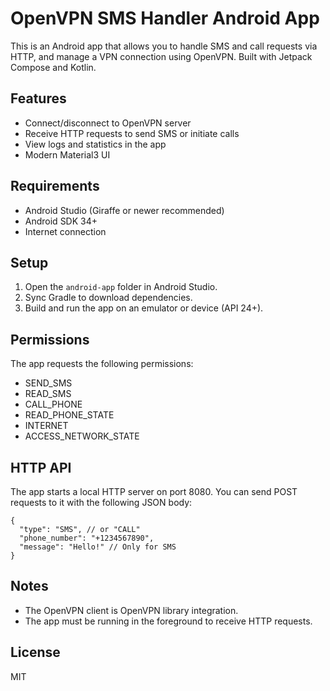 # OpenVPN SMS Handler Android App

This is an Android app that allows you to handle SMS and call requests via HTTP, and manage a VPN connection using OpenVPN. Built with Jetpack Compose and Kotlin.

## Features
- Connect/disconnect to OpenVPN server
- Receive HTTP requests to send SMS or initiate calls
- View logs and statistics in the app
- Modern Material3 UI

## Requirements
- Android Studio (Giraffe or newer recommended)
- Android SDK 34+
- Internet connection

## Setup
1. Open the `android-app` folder in Android Studio.
2. Sync Gradle to download dependencies.
3. Build and run the app on an emulator or device (API 24+).

## Permissions
The app requests the following permissions:
- SEND_SMS
- READ_SMS
- CALL_PHONE
- READ_PHONE_STATE
- INTERNET
- ACCESS_NETWORK_STATE

## HTTP API
The app starts a local HTTP server on port 8080. You can send POST requests to it with the following JSON body:

```
{
  "type": "SMS", // or "CALL"
  "phone_number": "+1234567890",
  "message": "Hello!" // Only for SMS
}
```

## Notes
- The OpenVPN client is OpenVPN library integration.
- The app must be running in the foreground to receive HTTP requests.

## License
MIT
